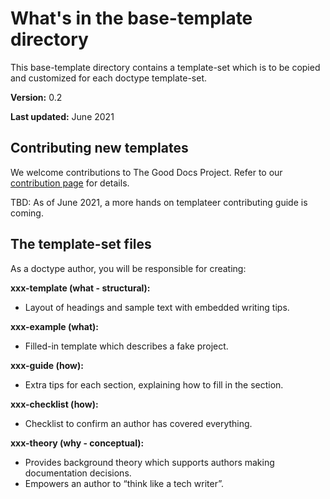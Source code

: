 # What's in the base-template directory

This base-template directory contains a template-set which is to be copied and customized for each doctype template-set.

**Version:** 0.2

**Last updated:** June 2021

## Contributing new templates

We welcome contributions to The Good Docs Project. Refer to our [contribution page](https://thegooddocsproject.dev/contribute.html) for details.

TBD: As of June 2021, a more hands on templateer contributing guide is coming.

## The template-set files 
As a doctype author, you will be responsible for creating:

**xxx-template (what - structural):**
* Layout of headings and sample text with embedded writing tips.

**xxx-example (what):**
* Filled-in template which describes a fake project.

**xxx-guide (how):**
* Extra tips for each section, explaining how to fill in the section.

**xxx-checklist (how):**
* Checklist to confirm an author has covered everything.

**xxx-theory (why - conceptual):**
* Provides background theory which supports authors making documentation decisions.
* Empowers an author to “think like a tech writer”.


